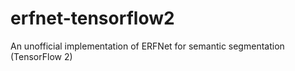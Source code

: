 # erfnet-tensorflow2
An unofficial implementation of ERFNet for semantic segmentation (TensorFlow 2)
